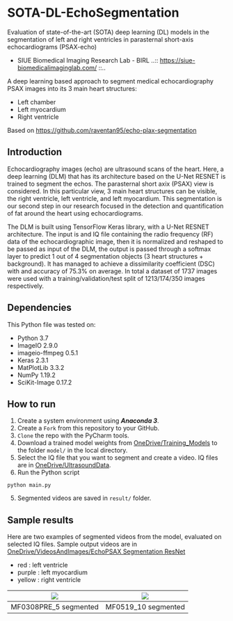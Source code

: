 # SOTA-DL-EchoSegmentation
Evaluation of state-of-the-art (SOTA) deep learning (DL) models in the segmentation of left and right ventricles in parasternal short-axis echocardiograms (PSAX-echo)
- SIUE Biomedical Imaging Research Lab - BIRL
..:: https://siue-biomedicalimaginglab.com/ ::..

A deep learning based approach to segment medical echocardiography PSAX images into its 3 main heart structures:
* Left chamber
* Left myocardium
* Right ventricle

Based on 
https://github.com/raventan95/echo-plax-segmentation


## Introduction

Echocardiography images (echo) are ultrasound scans of the heart. Here, a deep learning (DLM) that has its architecture based on the U-Net RESNET is trained to segment the echos. The parasternal short axix (PSAX) view is considered. In this particular view, 3 main heart structures can be visible, the right ventricle, left ventricle, and left myocardium. This segmentation is our second step in our research focused in the detection and quantification of fat around the heart using echocardiograms.

The DLM is built using TensorFlow Keras library, with a U-Net RESNET architecture. The input is and IQ file containing the radio frequency (RF) data of the echocardiographic image, then it is normalized and reshaped to be passed as input of the DLM, the output is passed through a softmax layer to predict 1 out of 4 segmentation objects (3 heart structures + background). It has managed to achieve a dissimilarity coefficient (DSC) with and accuracy of 75.3% on average. In total a dataset of 1737 images were used with a training/validation/test split of 1213/174/350 images respectively.

## Dependencies

This Python file was tested on:
- Python 3.7
- ImageIO 2.9.0
- imageio-ffmpeg 0.5.1
- Keras 2.3.1
- MatPlotLib 3.3.2
- NumPy 1.19.2
- SciKit-Image 0.17.2

## How to run

1. Create a system environment using **_Anaconda 3_**.
2. Create a `Fork` from this repository to your GitHub.
3. `Clone` the repo with the PyCharm tools.
4. Download a trained model weights from [OneDrive/Training_Models](https://siuecougars.sharepoint.com/:f:/r/sites/cardiacfatsegmentation/Shared%20Documents/Training_Models/2D-Echo-PSAX-Segmentation?csf=1&web=1&e=689kmf) to the folder `model/` in the local directory.
5. Select the IQ file that you want to segment and create a video. IQ files are in [OneDrive/UltrasoundData](https://siuecougars.sharepoint.com/:f:/r/sites/cardiacfatsegmentation/Shared%20Documents/UltrasoundData?csf=1&web=1&e=mpW4Zo).
6. Run the Python script
```
python main.py
```
5. Segmented videos are saved in `result/` folder.

## Sample results

Here are two examples of segmented videos from the model, evaluated on selected IQ files. Sample output videos are in [OneDrive/VideosAndImages/EchoPSAX Segmentation ResNet](https://siuecougars.sharepoint.com/:f:/r/sites/cardiacfatsegmentation/Shared%20Documents/VideosAndImages/EchoPSAX%20Segmentation%20ResNet?csf=1&web=1&e=lftE7P)

- red : left ventricle
- purple : left myocardium
- yellow : right ventricle

| ![](sample/MF0308PRE_5_seg.gif) |  ![](sample/MF0519_10_seg.gif) |
|:--:|:--:|
| MF0308PRE_5 segmented | MF0519_10 segmented |
